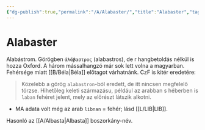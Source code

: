 ```yaml
---
{"dg-publish":true,"permalink":"/A/Alabaster/","title":"Alabaster","tags":["dg_uploaded"],"created":"2023-10-05T03:49","updated":"2023-11-08T03:29"}
---
```



# Alabaster

Alabástrom. Görögben `ἀλάβαστρος` (alabastros), de r hangbetoldás nélkül is hozza Oxford. A három mássalhangzó már sok lett volna a magyarban. Fehérsége miatt [[B/Béla\|Béla]] előtagot várhatnánk. CzF is kitér eredetére:  
> Közelebb a görög `alabastron`-ból eredett, de itt nincsen megfelelő törzse. Hihetőleg keleti származásu, például az arabban s héberben is `laban` fehéret jelent, mely az előrészt látszik alkotni.  
- MA adata volt még az arab `libnan` = fehér; lásd [[L/LIB\|LIB]].  



Hasonló az [[A/Albasta\|Albasta]] boszorkány-név.  